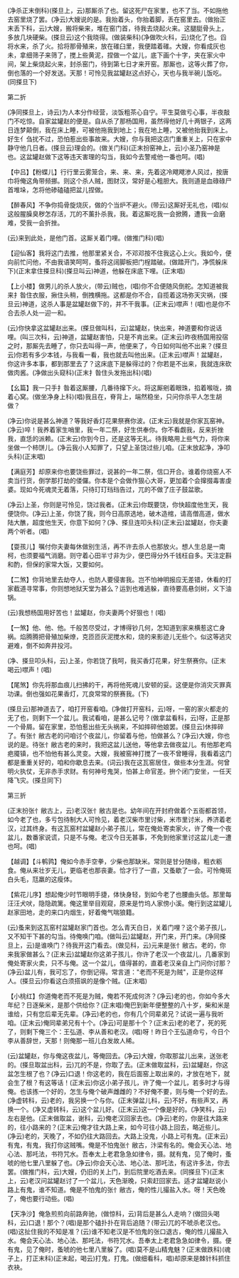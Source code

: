 <!-- { "loadSidebar": true } -->
(净杀正末倒科)(搽旦上，云)那厮杀了也。留这死尸在家里，也不了当。不如拖他去窑里烧了罢。(净云)大嫂说的是。我抬着头，你抬着脚，丢在窑里去。(做抬正末丢下科，云)大嫂，搬将柴来，堆在窑门首，待我去烧起火来。这腿脡骨头上，多放几块硬柴。(搽旦云)这个我晓得。(做装柴科)(净做吹火科，云)烧化了也。舀将水来，杀了火。拾将那骨殖来，放在碓臼里，我便踏着碓。大嫂，你看成灰也未，拿细筛子来筛了，搅上些黄泥，捏做一个盆儿，底下画个十字，夹在家火中间，架上柴烧起火来，封杀窑门，待到第七日才来开窑。那厮也，这等火葬了你，倒也落的一个好发送。天那！可怜见我盆罐赵这点好心，天也与我半碗儿饭吃。(同搽旦下)


第二折

(净同搽旦上，诗云)为人本分作经营，淡饭粗茶心自宁。平生莫做亏心事，半夜敲门不吃惊。自家盆罐赵的便是。自从杀了那杨国用，虽然得他好几十两银子，这两日连梦颠倒，我在床上睡，可被他拖我到地上；我在地上睡，又被他抬我到床上。好生亻刍扰不过，恐怕惹出些事故来。大嫂，你与我把这店门重重关上，只在家中静守他几日者。(搽旦云)理会的。(做关门科)(正末扮窑神上，云)小圣乃窑神是也。这盆罐赵做下这等违天害理的勾当，我如今去警戒他一番也呵。(唱)

【中吕】【粉蝶儿】行行里云雾笼合，来、来、来，先着这冷飕飕渗人风过，按唐巾将俺这角带频挪。则这个杀人贼，图财汉，常好是心粗胆大。我则道是血碌碌尸首堆垛，怎将他碜磕磕把盆儿捏做。

【醉春风】不争你捣骨旋烧灰，做的个当炉不避火。(带云)这厮好无礼也，(唱)似这般腥臊臭秽怎存活，兀的不薰扑杀我，我。着这厮吃我一会掀腾，遭我一会磨难，受我一会折挫。

(云)来到此处，是他门首。这厮关着门哩。(做推门科)(唱)

【迎仙客】我将这门去推，他那里紧关合，不邓邓按不住我这心上火。我如今，便向前忙问他，不由我语笑呵呵，蚤将这阔脚板把门桯踏破。(做踏开门，净慌躲床下)(正末拿住搽旦科)(搽旦叫云)神道，他躲在床底下哩。(正末唱)

【上小楼】做男儿的杀人放火，(带云)贼也，(唱)你不合便随风倒舵。怎知道被我来扌昝住衣服，揪住头稍，倒拽横拖。这都是你不合，自揽着这场弥天灾祸，(搽旦云)神道，这杀人事是盆罐赵做下的，并不干我事。(正末云)噤声！(唱)也是你不合去杀人处一迎一和。

(云)你快拿这盆罐赵出来。(搽旦做叫科，云)盆罐赵，快出来，神道要和你说话哩。(叫三次科，云)神道，盆罐赵害怕，只是不肯出来。(正末云)昨夜杨国用投宿之时，那厮先去睡了，你只去叫得一声，他便来了，今日如何叫他不出来？(搽旦云)你若有多少本钱，与我看一看，我也就去叫他出来。(正末云)噤声！盆罐赵，你这许多本事，都到那里去了？这床底下是躲得过的？你若是不出来，我就连床砍做肉酱。(净做出头窥科)(正末扌昝住头发拖出科)(唱)

【幺篇】我一只手扌昝着这厮腰，几番待撺下火。将这厮剜着眼珠，掐着喉咙，摘着心窝。(做坐净身上科)(唱)我且在，脊背上，端然稳坐，只问你杀平人怎生胡做？

(净云)你说是甚么神道？等我好香灯花果祭赛你波。(正末云)我就是你家瓦窑神。(净云)啐！我养着家生哨里，我一年二祭，好生供奉你。你不看觑我，反来折挫我，直恁的派赖。(正末云)你到今日，还是这等无礼。待我略用上些气力，将你来坐做一个柿饼儿。(净云我小人知罪了，只望上圣饶过些儿咱。(正末放起净，净叩头科)(正末唱)

【满庭芳】却原来你也要饶些罪过，说甚的一年二祭，信口开合。谁着你烧窑人不卖当行货，倒学那打劫的偻儸。你本是个会做作狠心大哥，更加着个会撺掇毒害虔婆。现如今死魂灵无着落，只待玎玎珰珰告过，兀的不做了庄子鼓盆歌。

(净云)上圣，你则是可怜见，饶过我者。(正末云)你既要饶，你快超度他生天，我便饶你。(净云)上圣，你饶了我，则今日高原选地，破木造棺，请高僧高道，做水陆大醮，超度他生天，你意下如何？(净、搽旦连叩头科)(正末云)盆罐赵，你夫妻两个听者。(唱)

【耍孩儿】嘱付你夫妻每休做别生活，再不许去杀人也那放火。想人生总是一南柯，也须要福气消磨。则守着心田半寸非为少，便巴得分外千钱枉自多。天注定斟和酌，但保的家常大饭，又要如何。

【二煞】你背地里去劫夺人，也防人要侵害我。岂不怕神明报应无差错，休看的打家截道寻常事，你则想地狱天堂为甚么？运到也难逃躲，直待要高悬剑树，义下油锅。

(云)我想杨国用好苦也！盆罐赵，你夫妻两个好狠也！(唱)

【一煞】他、他、他。千般苦尽受过，才博得钞几何，怎知道到家来横惹这亡身祸。焰腾腾把骨殖加柴燎，克匝匝灰泥搅水和，烧的来影迹儿无些个。似这等逃灾避难，倒不如奔井投河。

(净、搽旦叩头科，云)上圣，你若饶了我呵，我买香灯花果，好生祭赛你。(正末喝云)噤声！(唱)

【尾煞】你先将那血痕儿扫拂的干，再将他死魂儿安顿的妥。这便是你消灾灭罪真功课。倒也强如花果香灯，兀良常常的祭赛我。(下)

(搽旦云)那神道去了，咱打开窑看咱。(净做打开窑科，云)呀，一窑的家火都走的无了也，则剩下一个盆儿。我试看咱，是甚么记号？(做拿盆看科，云)呀，正是那一个骨屑。留在家里，恐怕惹出些无头祸来，不如摔碎他娘罢。(搽旦云)休摔碎了。有张忄敝古老的问咱讨个夜盆儿，你留着与他，怕做甚么？(净云)大嫂，你也说的是。待张忄敝古老的来时，我把这盆儿送他，等他拿去做夜盆儿。有他那老鸡疤魇镇，也不怕他有甚么灵变。大嫂，我被窑神打搅了一夜不曾睡得，我看着这门都是重重关好的，咱和你歇息去来。(词云)我在这瓦窑居住，做些本分生涯。何曾明火执仗，无非赤手求财。有何神号鬼哭，怕甚上命官差。拚个闭门安坐，一任天降飞灾。(搽旦同下)


第三折

(正末扮张忄敝古上，云)老汉张忄敝古是也。幼年间在开封府做着个五衙都首领，如今老了也，多亏包待制大人可怜见，着老汉柴市里讨柴，米市里讨米，养济着老汉，过其终身。有这瓦窑村盆罐赵小弟子孩儿，常在俺处寄卖家火，许了俺一个夜盆儿，数番家说谎，只是不与俺。老汉今日无甚事，不免到他家里讨这盆儿走一遭也呵。(唱)

【越调】【斗鹌鹑】俺如今赤手空拳，少柴也那缺米。常则是甘分随缘，粗衣粝食。俺从来壮岁无儿，更临老也那丧妻。恰才行了一直，又蚤歇了一会。可怜俺斑白头毛，尫羸的这瘦体。

【紫花儿序】想起俺少时节眼明手捷，体快身轻，到如今老了也腰曲头低。那里每汪汪犬吠，隐隐疏篱。俺这里举目观窥，原来是竹坞人家傍小溪。俺行到这盆罐儿赵家田地，走的来口内烟生，好着俺气喘狼籍。

(云)蚤来到这瓦窑村盆罐赵家门首也。怎么青天白日，关着门哩？这个弟子孩儿，又不知干下甚的勾当。待俺唤门咱。(做叫云)盆罐赵，开门来，开门来。(净同搽旦上，云)是谁唤门？待我开这门看去。(做见科，云)元来是张忄敝古。老的，你来我家做甚么？(正末云)盆罐赵你这弟子孩儿，你许了老汉一个夜盆儿，几番家到俺处寄家火卖，只不与俺。这一个盆儿，值得甚的，直着老汉亲自上门问你讨那？(净云)盆儿有，我可忘了，你倒记得。常言道："老而不死是为贼"，正是你这样人。(搽旦云)你看这白须搭飒的是像个贼。(正末唱)

【小桃红】你道俺老而不死是为贼，俺若不死成何济？(净云)老的也，你如今多大年纪？日逐柴米，是那个供给你？(正末唱)俺巴到新年便整整的八十岁，柴和米是谁给，只有您后辈无先辈。(净云)老的也，你有几个同辈弟兄？试说一遍与我听咱。(正末云)俺同辈弟兄有十个。(净云)可是那十个？(正末云)老的老了，死的死了，则剩下俺三个：王弘道、李从善和老汉。(唱)呀！昨日个王弘道命亏，今日个李从善辞世，天那！则俺那一班儿白发故人稀。

(云)盆罐赵，你与俺这夜盆儿，等俺回去。(净云)大嫂，你取那盆儿出来，送张老的。(搽旦取盆出科，云)兀的不是，你取了去。(正末做取盆科，云)盆罐赵，你这盆怎生根了也？(净云)口退！你这老的，我在后面窑上取出来的，才放在地下，就会生了根？有这等话！(正末云)你这小弟子孩儿，许了俺一个盆儿，若多时才与得俺。也该拣一个好的，怎生与俺个破声雌雌的？不好俺不要，则与俺一个好的去。(净虚转科，云)老的，我另换一个与你。(正末弹盆儿科，云)不好，有些声叉，再换一个。(净又虚转科，云)这个盆儿好。(正末云)这一个像是好的。(净笑科，云)左右是他。(正末做取盆，谢科，云)俺老汉回家去也。(净云)老的，你是往大路来的，往小路来的？(正末云)俺才往大路上来，如今可往小路上回去，略近些儿。(净云)老的，天晚了，不如仍往大路回去。大路上没鬼，小路上可有鬼。(正末云)有鬼，有鬼，我打你这贼嘴。俺是不怕鬼张忄敝古，汴梁有名的。俺会天心法、地心法、那吒法，书符咒水。吾奉太上老君急急如律令，摄。就有鬼，见了俺时，蚤唬的他七里八里躲了也。(净云)你会天心法、地心法、那吒法，有这许多法，你去罢。(做推门科，云)大嫂，仍旧的关上门，到后院里吃酒去来。(同搽旦下)(正末上，云)老汉问盆罐赵讨了一个盆儿，天色渐晚，只索赶回家去。适才盆罐赵说小路上有鬼，谁不知道。俺是不怕鬼的张忄敝古，俺的性儿撮盐入水。呀！天色晚了，俺也要行动些。(唱)

【天净沙】俺急煎煎向前路奔驰，(做惊科，云)背后是甚么人走响？(做回头喝科，云)口退！那个？(唱)是那个磕扑扑在背后追随？(带云)兀的不唬杀老汉也。(唱)这扯住我的不知是准？(云)谁不知老汉是不怕鬼的张口退古，俺的性儿撮盐入水。俺会天心法、地心法、那吒法，书符咒水。吾奉太上老君急急如律令，摄。便有鬼，见了俺时，蚤唬的他七里八里躲了。(唱)莫不是山精鬼魅？(正末做跌科)(魂子上，打正末科)(正末起，喝云)打鬼，打鬼。(做细看科，唱)却原来是棘针科抓住衣袂。

